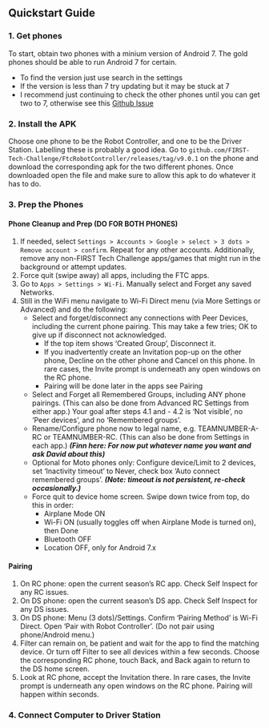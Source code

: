 ## Quickstart Guide

### 1. Get phones
To start, obtain two phones with a minium version of Android 7. The gold phones should be able to run Android 7 for certain.
  - To find the version just use search in the settings
  - If the version is less than 7 try updating but it may be stuck at 7
  - I recommend just continuing to check the other phones until you can get two to 7, otherwise see this [Github Issue](https://github.com/FIRST-Tech-Challenge/FtcRobotController/issues/700)

### 2. Install the APK
Choose one phone to be the Robot Controller, and one to be the Driver Station. Labelling these is probably a good idea. Go to ```github.com/FIRST-Tech-Challenge/FtcRobotController/releases/tag/v9.0.1``` on the phone and download the corresponding apk for the two different phones. Once downloaded open the file and make sure to allow this apk to do whatever it has to do.

### 3. Prep the Phones
#### Phone Cleanup and Prep (DO FOR BOTH PHONES)

1. If needed, select ```Settings > Accounts > Google > select > 3 dots > Remove account > confirm```. Repeat for any other accounts. Additionally, remove any non-FIRST Tech Challenge apps/games that might run in the background or attempt updates.
2. Force quit (swipe away) all apps, including the FTC apps.
3. Go to ```Apps > Settings > Wi-Fi```. Manually select and Forget any saved Networks.
4. Still in the WiFi menu navigate to Wi-Fi Direct menu (via More Settings or Advanced) and do the following:
    - Select and forget/disconnect any connections with Peer Devices, including the current phone pairing. This may take a few tries; OK to give up if disconnect not acknowledged.
      - If the top item shows ‘Created Group’, Disconnect it.
      - If you inadvertently create an Invitation pop-up on the other phone, Decline on the other phone and Cancel on this phone. In rare cases, the Invite prompt is underneath any open windows on the RC phone.
      - Pairing will be done later in the apps see Pairing
    - Select and Forget all Remembered Groups, including ANY phone pairings. (This can also be done from Advanced RC Settings from either app.) Your goal after steps 4.1 and     - 4.2 is ‘Not visible’, no ‘Peer devices’, and no ‘Remembered groups’.
    - Rename/Configure phone now to legal name, e.g. TEAMNUMBER-A-RC or TEAMNUMBER-RC. (This can also be done from Settings in each app.) ***(Finn here: For now put whatever name you want and ask David about this)***
    - Optional for Moto phones only: Configure device/Limit to 2 devices, set ‘Inactivity timeout’ to Never, check box ‘Auto connect remembered groups’. ***(Note: timeout is not persistent, re-check occasionally.)***
    - Force quit to device home screen. Swipe down twice from top, do this in order:
      - Airplane Mode ON
      - Wi-Fi ON (usually toggles off when Airplane Mode is turned on), then Done
      - Bluetooth OFF
      - Location OFF, only for Android 7.x

#### Pairing
1. On RC phone: open the current season’s RC app. Check Self Inspect for any RC issues.
2. On DS phone: open the current season’s DS app. Check Self Inspect for any DS issues.
3. On DS phone: Menu (3 dots)/Settings. Confirm ‘Pairing Method’ is Wi-Fi Direct. Open ‘Pair with Robot Controller’. (Do not pair using phone/Android menu.)
4. Filter can remain on, be patient and wait for the app to find the matching device. Or turn off Filter to see all devices within a few seconds. Choose the corresponding RC phone, touch Back, and Back again to return to the DS home screen.
5. Look at RC phone, accept the Invitation there. In rare cases, the Invite prompt is underneath any open windows on the RC phone. Pairing will happen within seconds.

### 4. Connect Computer to Driver Station

